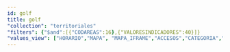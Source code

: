 ```yaml
---
id: golf
title: golf
"collection": "territoriales"
"filters": {"$and":[{"CODAREAS":16},{"VALORESINDICADORES":40}]}
"values_view": ["HORARIO","MAPA", "MAPA_IFRAME","ACCESOS","CATEGORIA","CIERRE","CODCONTENIDO","CODLOCALIDAD","DATOS_INTERES","DESCRIPCION","DESCRIPCION_COMUN","DOCUMENTO","EMAIL","FAX","F_BAJA","F_FIN_NOV","F_FIN_PUB","F_INICIO_NOV","F_INICIO_PUB","F_REVISION","HORARIO","IMAGEN","TITULO","NOMBRE_SOCIAL","NOVEDAD","PALABRAS_CLAVE","PUBLICADO","SERV_PRINCIPALES","SUBTIPO_PRINCIPAL","TELEFONO","TITULO","VACACIONES","WEB_PROPIA","ZONA","DIRECCION"]
---
```

<div class="row">
    <div flex="100" layout="column" layout-gt-md="row" class="large-10 large-offset-1 columns">
        <app-accordion flex="100" flex-gt-sm="25"></app-accordion>
        <app-paginator-browser flex layout="column">
            <div flex="100" ng-class="{'end': $last}" ng-repeat="card in elements()">
                <app-card-standard item="card" prefix="node.href"></app-card-standard>
            </div>
        </app-paginator-browser>
    </div>
</div>
